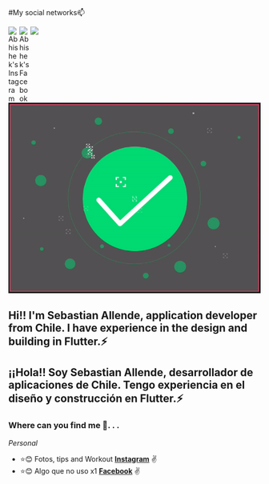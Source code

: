 <br/>

#My social networks📫

<a href="https://www.instagram.com/Ssebv_/">
  <img align="left" alt="Abhishek's Instagram" width="22px" src="https://cdn.jsdelivr.net/npm/simple-icons@v3/icons/instagram.svg" />
</a>

<a href="https://www.facebook.com/SebaAllende77/">
  <img align="left" alt="Abhishek's Facebook" width="22px" src="https://cdn.jsdelivr.net/npm/simple-icons@v3/icons/facebook.svg" />
</a>


![](https://visitor-badge.glitch.me/badge?page_id=abhisheknaiidu.abhisheknaiidu)

<br />



![](https://github.com/Ssebv/Ssebv/blob/master/Foto3.gif)
## Hi!! I'm Sebastian Allende, application developer from Chile. I have experience in the design and building in Flutter.⚡

## ¡¡Hola!! Soy Sebastian Allende, desarrollador de aplicaciones de Chile. Tengo experiencia en el diseño y construcción en Flutter.⚡

### Where can you find me 💬. . .

_Personal_


* :star::blush: Fotos, tips and Workout **[Instagram](https://www.instagram.com/Ssebv_)** :v:
* :star::blush: Algo que no uso x1 **[Facebook](https://facebook.com/SebaAllende77)** :v:







